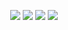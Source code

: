 <p align="center">
  <a href="https://github.com/ninharp"><img src="http://github-profile-summary-cards.vercel.app/api/cards/profile-details?username=ninharp&theme=transparent"/></a>
  <a href="https://github.com/ninharp"><img src="http://github-profile-summary-cards.vercel.app/api/cards/stats?username=ninharp&theme=transparent"/></a>
  <a href="https://github.com/ninharp"><img src="https://github-readme-stats.vercel.app/api/top-langs/?username=ninharp&hide_border=true&theme=transparent"/></a>
  <a href="https://github.com/ninharp"><img src="https://github-readme-streak-stats.herokuapp.com/?user=ninharp&hide_border=true&theme=transparent"/></a>
</p>

